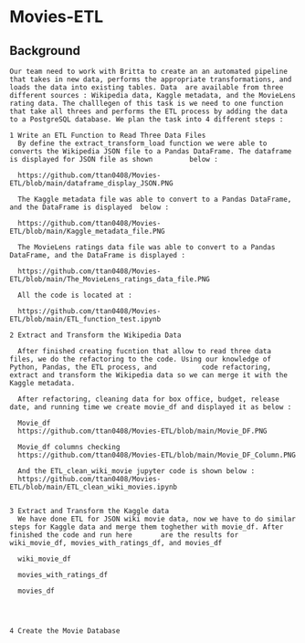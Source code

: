 # Movies-ETL

 ## Background 
    Our team need to work with Britta to create an an automated pipeline that takes in new data, performs the appropriate transformations, and loads the data into existing tables. Data  are available from three different sources : Wikipedia data, Kaggle metadata, and the MovieLens rating data. The challlegen of this task is we need to one function that take all threes and performs the ETL process by adding the data to a PostgreSQL database. We plan the task into 4 different steps : 
    
    1 Write an ETL Function to Read Three Data Files
      By define the extract_transform_load function we were able to converts the Wikipedia JSON file to a Pandas DataFrame. The dataframe is displayed for JSON file as shown         below :
      
      https://github.com/ttan0408/Movies-ETL/blob/main/dataframe_display_JSON.PNG
      
      The Kaggle metadata file was able to convert to a Pandas DataFrame, and the DataFrame is displayed  below :
      
      https://github.com/ttan0408/Movies-ETL/blob/main/Kaggle_metadata_file.PNG
      
      The MovieLens ratings data file was able to convert to a Pandas DataFrame, and the DataFrame is displayed :
      
      https://github.com/ttan0408/Movies-ETL/blob/main/The_MovieLens_ratings_data_file.PNG
      
      All the code is located at : 
      
      https://github.com/ttan0408/Movies-ETL/blob/main/ETL_function_test.ipynb
      
    2 Extract and Transform the Wikipedia Data
    
      After finished creating fucntion that allow to read three data files, we do the refactoring to the code. Using our knowledge of Python, Pandas, the ETL process, and           code refactoring, extract and transform the Wikipedia data so we can merge it with the Kaggle metadata.
      
      After refactoring, cleaning data for box office, budget, release date, and running time we create movie_df and displayed it as below :
      
      Movie_df
      https://github.com/ttan0408/Movies-ETL/blob/main/Movie_DF.PNG
      
      Movie_df columns checking 
      https://github.com/ttan0408/Movies-ETL/blob/main/Movie_DF_Column.PNG
      
      And the ETL_clean_wiki_movie jupyter code is shown below :
      https://github.com/ttan0408/Movies-ETL/blob/main/ETL_clean_wiki_movies.ipynb
      
    
    3 Extract and Transform the Kaggle data
      We have done ETL for JSON wiki movie data, now we have to do similar steps for Kaggle data and merge them toghether with movie_df. After finished the code and run here       are the results for wiki_movie_df, movies_with_ratings_df, and movies_df
      
      wiki_movie_df
      
      movies_with_ratings_df
      
      movies_df
      
      
      
    
    4 Create the Movie Database
